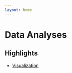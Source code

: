 ```yaml
---
layout: home
---
```


# Data Analyses

## Highlights

- [Visualization](/bus_service_increase/visualizations_index.html)
